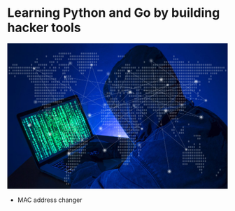# Learning Python and Go by building hacker tools

![Hacker](./assets/hacker.jpg)

- MAC address changer
